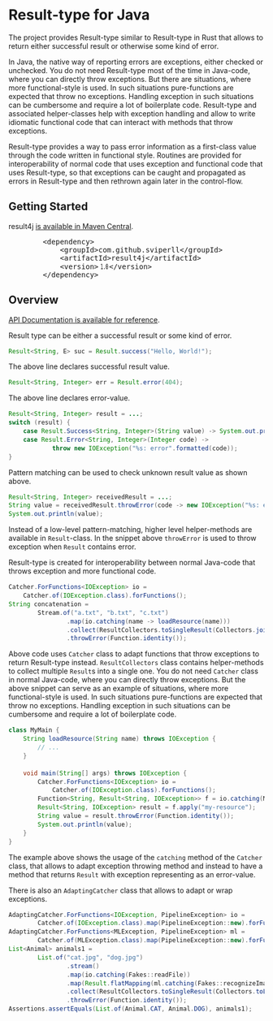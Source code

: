 Result-type for Java
====================

The project provides Result-type similar to Result-type in Rust that
allows to return either successful result or otherwise some kind of error.

In Java, the native way of reporting errors are exceptions, either checked or unchecked.
You do not need Result-type most of the time in Java-code, where
you can directly throw exceptions.
But there are situations, where more functional-style is used.
In such situations pure-functions are expected that throw no exceptions.
Handling exception in such situations can be cumbersome and require a lot of boilerplate code.
Result-type and associated helper-classes help with exception handling and
allow to write idiomatic functional code that can interact with methods that throw exceptions.

Result-type provides a way to pass error information as a first-class value through
the code written in functional style.
Routines are provided for interoperability of normal code that uses exception and
functional code that uses Result-type, so that exceptions can be caught and propagated as
errors in Result-type and then rethrown again later in the control-flow.

Getting Started
---------------

result4j
[is available in Maven Central](https://central.sonatype.com/artifact/com.github.sviperll/result4j).

<pre>
        &lt;dependency&gt;
            &lt;groupId&gt;com.github.sviperll&lt;/groupId&gt;
            &lt;artifactId&gt;result4j&lt;/artifactId&gt;
            &lt;version&gt;<img src="./released-version.svg" alt="released version"
                                style="width: 1.5em; height: 1em">&lt;/version&gt;
        &lt;/dependency&gt;
</pre>

Overview
--------

[API Documentation is available for reference](https://www.javadoc.io/doc/com.github.sviperll/result4j).

Result type can be either a successful result or some kind of error.

````java
Result<String, E> suc = Result.success("Hello, World!");
````

The above line declares successful result value.

````java
Result<String, Integer> err = Result.error(404);
````

The above line declares error-value.

````java
Result<String, Integer> result = ...;
switch (result) {
    case Result.Success<String, Integer>(String value) -> System.out.println(value);
    case Result.Error<String, Integer>(Integer code) ->
            throw new IOException("%s: error".formatted(code));
}
````

Pattern matching can be used to check unknown result value as shown above.

````java
Result<String, Integer> receivedResult = ...;
String value = receivedResult.throwError(code -> new IOException("%s: error".formatted(code)));
System.out.println(value);
````

Instead of a low-level pattern-matching,
higher level helper-methods are available in `Result`-class.
In the snippet above `throwError` is used to throw exception when `Result` contains error.

Result-type is created for interoperability between normal Java-code that throws exception and
more functional code.

````java
Catcher.ForFunctions<IOException> io =
    Catcher.of(IOException.class).forFunctions();
String concatenation =
        Stream.of("a.txt", "b.txt", "c.txt")
                .map(io.catching(name -> loadResource(name)))
                .collect(ResultCollectors.toSingleResult(Collectors.join()))
                .throwError(Function.identity());
````

Above code uses `Catcher` class to adapt functions that
throw exceptions to return Result-type instead.
`ResultCollectors` class contains helper-methods to collect multiple `Result`s into a single one.
You do not need `Catcher` class in normal Java-code, where you can directly throw exceptions.
But the above snippet can serve as an example of situations, where more functional-style is used.
In such situations pure-functions are expected that throw no exceptions.
Handling exception in such situations can be cumbersome and require a lot of boilerplate code.

````java
class MyMain {
    String loadResource(String name) throws IOException {
        // ...
    }

    void main(String[] args) throws IOException {
        Catcher.ForFunctions<IOException> io =
            Catcher.of(IOException.class).forFunctions();
        Function<String, Result<String, IOException>> f = io.catching(MyMain::loadResult);
        Result<String, IOException> result = f.apply("my-resource");
        String value = result.throwError(Function.identity());
        System.out.println(value);
    }
}
````

The example above shows the usage of the `catching` method of the `Catcher` class, that
allows to adapt exception throwing method and instead to have a method that returns `Result` with
exception representing as an error-value.

There is also an `AdaptingCatcher` class that allows to adapt or wrap exceptions.

````java
AdaptingCatcher.ForFunctions<IOException, PipelineException> io =
        Catcher.of(IOException.class).map(PipelineException::new).forFunctions();
AdaptingCatcher.ForFunctions<MLException, PipelineException> ml =
        Catcher.of(MLException.class).map(PipelineException::new).forFunctions();
List<Animal> animals1 =
        List.of("cat.jpg", "dog.jpg")
                .stream()
                .map(io.catching(Fakes::readFile))
                .map(Result.flatMapping(ml.catching(Fakes::recognizeImage)))
                .collect(ResultCollectors.toSingleResult(Collectors.toList()))
                .throwError(Function.identity());
Assertions.assertEquals(List.of(Animal.CAT, Animal.DOG), animals1);
````
